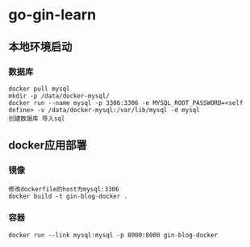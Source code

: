 # go-gin-learn

## 本地环境启动
### 数据库
```
docker pull mysql 
mkdir -p /data/docker-mysql/  
docker run --name mysql -p 3306:3306 -e MYSQL_ROOT_PASSWORD=<self define> -v /data/docker-mysql:/var/lib/mysql -d mysql  
创建数据库 导入sql
```



## docker应用部署
### 镜像
```
修改dockerfile的host为mysql:3306  
docker build -t gin-blog-docker .
```
### 容器
```
docker run --link mysql:mysql -p 8000:8000 gin-blog-docker
```